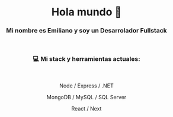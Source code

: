 <h1 align='center'>Hola mundo 👋</h1>

<h3 align='center'> Mi nombre es Emiliano y soy un Desarrolador Fullstack </h3>
<br />
<h3 align='center'> 💻 Mi stack y herramientas actuales: </h3>
<br />
<p align='center'> Node / Express / .NET </p>
<p align='center'> MongoDB / MySQL / SQL Server </p>
<p align='center'> React / Next </p>
